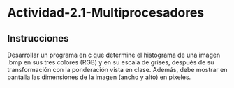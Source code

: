 # Actividad-2.1-Multiprocesadores
## Instrucciones
Desarrollar un programa en c que determine el histograma de una imagen .bmp en sus tres colores (RGB) y en su escala de grises, después de su transformación con la ponderación vista en clase. Además, debe mostrar en pantalla las dimensiones de la imagen (ancho y alto) en pixeles.
